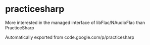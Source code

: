 # practicesharp

More interested in the managed interface of libFlac/NAudioFlac than PracticeSharp

Automatically exported from code.google.com/p/practicesharp
